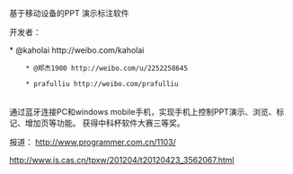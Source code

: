 
基于移动设备的PPT 演示标注软件

开发者：
<table>
		* @kaholai  http://weibo.com/kaholai
		
		* @郑杰1900 http://weibo.com/u/2252258645
		
		* prafulliu http://weibo.com/prafulliu
</table>


通过蓝牙连接PC和windows mobile手机，实现手机上控制PPT演示、浏览、标记、增加页等功能。
获得中科杯软件大赛三等奖。

报道：
http://www.programmer.com.cn/1103/

http://www.is.cas.cn/tpxw/201204/t20120423_3562067.html
		